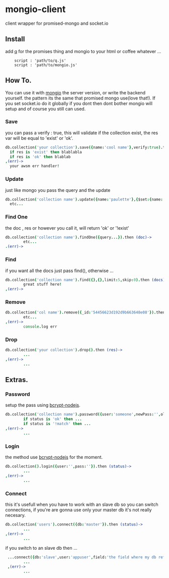# mongio-client
client wrapper for promised-mongo and socket.io
## Install

add [q](https://github.com/kriskowal/q) for the promises thing and mongio to your html or coffee whatever ...

        script : 'path/to/q.js'
        script : 'path/to/mongio.js'

## How To.
You can use it with [mongio](https://github.com/cjaburto/mongio) the server version, or write the backend yourself.
the pattern its the same that promised mongo use(love that!).
If you set socket.io do it globally if you dont then dont bother mongio will setup and of course you still can used.


### Save
you can pass a verify : true, this will validate if the collection exist, the res var will be equal to 'exist' or 'ok'.

``` coffee
db.collection('your collection').save({name:'cool name'},verify:true).then (res)->
  if res is 'exist' then blablabla
  if res is 'ok' then blablab
,(err)->
  your awsm err handler!
```

### Update
just like mongo you pass the query and the update

``` coffee
db.collection('collection name').update({name:'paulette'},{$set:{name:'new name'}}).then (res)->
  etc...
```

### Find One
the doc , res or however you call it, will return 'ok' or '!exist'
``` coffee
db.collection('collection name').findOne({query...}).then (doc)->
        etc...
.(err)->
```

### Find
if you want all the docs just pass find(), otherwise ...

``` coffee
db.collection('collection name').find({},{},limit:5,skip:0).then (docs)->
        great stuff here!
,(err)->
```

### Remove

``` coffee
db.collection('col name').remove({_id:'54456623d192d9b663648e08'}).then (res)->
        etc...
,(err)->
        console.log err
```
### Drop
``` coffee
db.collection('your collection').drop().then (res)->
        ...
,(err)->
        ...
 ```
 
## Extras.

 
### Password
setup the pass using [bcrypt-nodejs](https://www.npmjs.com/package/bcrypt-nodejs).
 
``` coffee
db.collection('collection name').password({user:'someone',newPass:'',oldPass:''}).then (status)->
        if status is 'ok' then ...
        if status is '!match' then ...
,(err)->
        ...
```

### Login
the method use [bcrypt-nodejs](https://www.npmjs.com/package/bcrypt-nodejs) for the moment.
``` coffee
db.collection().login({user:'',pass:''}).then (status)->
        ...
,(err)->
        ...
```

### Connect
this it's usefull when you have to work with an slave db so you can switch connections, if you're are gonna use only your master db it's not really necesary.

``` coffee
db.collection('users').connect({db:'master'}).then (status)->
        ...
,(err)->
        ...
```
if you switch to an slave db then ...

``` coffee
 ...connect({db:'slave',user:'appuser',field:'the field where my db reference is stored'}).then (status)->
        ...
 ,(err)->
        ...
```
